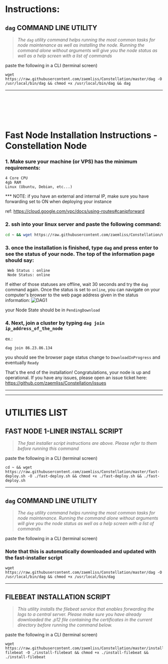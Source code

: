 # Instructions:
## `dag` COMMAND LINE UTILITY
> *The `dag` utility command helps running the most common tasks for node maintenance as well as installing the node. Running the command alone without arguments will give you the node status as well as a help screen with a list of commands*

paste the following in a CLI (terminal screen)
```
wget https://raw.githubusercontent.com/zaemliss/Constellation/master/dag -O /usr/local/bin/dag && chmod +x /usr/local/bin/dag && dag
```
___
 
  
   
    
    
     
     
      
      




















# Fast Node Installation Instructions - Constellation Node
### 1. Make sure your machine (or VPS) has the minimum requirements:
```
4 Core CPU
4gb RAM
Linux (Ubuntu, Debian, etc...)
```
*** NOTE: if you have an external and internal IP, make sure you have forwarding set to ON when deploying your instance

ref: <https://cloud.google.com/vpc/docs/using-routes#canipforward>

### 2. ssh into your linux server and paste the following command:
```bash
cd ~ && wget https://raw.githubusercontent.com/zaemliss/Constellation/master/fast-deploy.sh -O ./fast-deploy.sh && chmod +x ./fast-deploy.sh && ./fast-deploy.sh
```

### 3. once the installation is finished, type `dag` and press enter to see the status of your node. The top of the information page should say:
```
 Web Status : online
 Node Status: online
```
If either of those statuses are offline, wait 30 seconds and try the `dag` command again. Once the status is set to `online`, you can navigate on your computer's browser to the web page address given in the status information:
![DAG1](https://i.imgur.com/4WciL2a.png)

your Node State should be in `PendingDownload`

### 4. Next, join a cluster by typing `dag join ip_address_of_the_node`
ex.:
```
dag join 86.23.86.134
```

you should see the browser page status change to `DownloadInProgress` and eventually `Ready`

That's the end of the installation! Congratulations, your node is up and operational.
If you have any issues, please open an issue ticket here: https://github.com/zaemliss/Constellation/issues
___

___
# UTILITIES LIST

## FAST NODE 1-LINER INSTALL SCRIPT
> *The fast installer script instructions are above. Please refer to them before running this command*

paste the following in a CLI (terminal screen)
```
cd ~ && wget https://raw.githubusercontent.com/zaemliss/Constellation/master/fast-deploy.sh -O ./fast-deploy.sh && chmod +x ./fast-deploy.sh && ./fast-deploy.sh
```
___
## `dag` COMMAND LINE UTILITY
> *The `dag` utility command helps running the most common tasks for node maintenance. Running the command alone without arguments will give you the node status as well as a help screen with a list of commands*

paste the following in a CLI (terminal screen)
### Note that this is automatically downloaded and updated with the fast-installer script
```
wget https://raw.githubusercontent.com/zaemliss/Constellation/master/dag -O /usr/local/bin/dag && chmod +x /usr/local/bin/dag
```
___
## FILEBEAT INSTALLATION SCRIPT
> *This utility installs the filebeat service that enables forwarding the logs to a central server. Please make sure you have already downloaded the .p12 file containing the certificates in the current directory before running the command below.*

paste the following in a CLI (terminal screen)
```
wget https://raw.githubusercontent.com/zaemliss/Constellation/master/install-filebeat -O ./install-filebeat && chmod +x ./install-filebeat && ./install-filebeat
```

